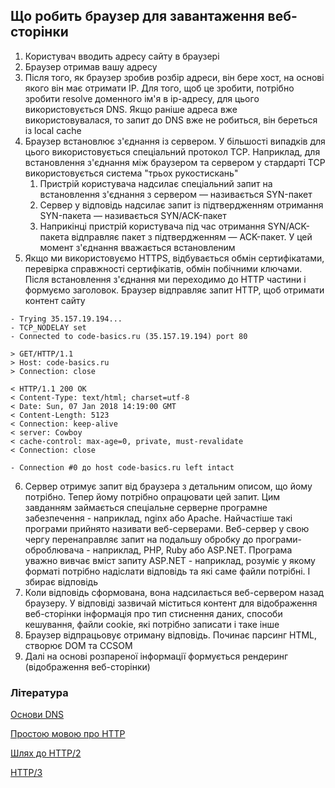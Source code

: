 ## Що робить браузер для завантаження веб-сторінки

1. Користувач вводить адресу сайту в браузері
2. Браузер отримав вашу адресу
3. Після того, як браузер зробив розбір адреси, він бере хост, на основі якого він має отримати IP. Для того, щоб це зробити, потрібно зробити resolve доменного ім'я в ip-адресу, для цього використовується DNS. Якщо раніше адреса вже використовувалася, то запит до DNS вже не робиться, він береться із local cache
4. Браузер встановлює з'єднання із сервером. У більшості випадків для цього використовується спеціальний протокол TCP. Наприклад, для встановлення з'єднання між браузером та сервером у стардарті TCP використовується система "трьох рукостискань"
    1. Пристрій користувача надсилає спеціальний запит на встановлення з'єднання з сервером — називається SYN-пакет
    2. Сервер у відповідь надсилає запит із підтвердженням отримання SYN-пакета — називається SYN/ACK-пакет
    3. Наприкінці пристрій користувача під час отримання SYN/ACK-пакета відправляє пакет з підтвердженням — ACK-пакет. У цей момент з'єднання вважається встановленим
5. Якщо ми використовуємо HTTPS, відбувається обмін сертифікатами, перевірка справжності сертифікатів, обмін побічними ключами. Після встановлення з'єднання ми переходимо до HTTP частини і формуємо заголовок. Браузер відправляє запит HTTP, щоб отримати контент сайту

```
- Trying 35.157.19.194...
- TCP_NODELAY set
- Connected to code-basics.ru (35.157.19.194) port 80

> GET/HTTP/1.1
> Host: code-basics.ru
> Connection: close

< HTTP/1.1 200 OK
< Content-Type: text/html; charset=utf-8
< Date: Sun, 07 Jan 2018 14:19:00 GMT
< Content-Length: 5123
< Connection: keep-alive
< server: Cowboy
< cache-control: max-age=0, private, must-revalidate
< Connection: close

- Connection #0 до host code-basics.ru left intact
```

6. Сервер отримує запит від браузера з детальним описом, що йому потрібно. Тепер йому потрібно опрацювати цей запит. Цим завданням займається спеціальне серверне програмне забезпечення - наприклад, nginx або Apache. Найчастіше такі програми прийнято називати веб-серверами. Веб-сервер у свою чергу перенаправляє запит на подальшу обробку до програми-оброблювача - наприклад, PHP, Ruby або ASP.NET. Програма уважно вивчає вміст запиту ASP.NET - наприклад, розуміє у якому форматі потрібно надіслати відповідь та які саме файли потрібні. І збирає відповідь
7. Коли відповідь сформована, вона надсилається веб-сервером назад браузеру. У відповіді зазвичай міститься контент для відображення веб-сторінки інформація про тип стиснення даних, способи кешування, файли cookie, які потрібно записати і таке інше
8. Браузер відпрацьовує отриману відповідь. Починає парсинг HTML, створює DOM та CCSOM
9. Далі на основі розпареної інформації формується рендеринг (відображення веб-сторінки)

### Література

<a href="https://proglib.io/p/dns-basic">Основи DNS</a>

<a href="https://habr.com/ru/post/215117/">Простою мовою про HTTP</a>

<a href="https://habr.com/ru/post/308846/">Шлях до HTTP/2</a>

<a href="https://ru.hexlet.io/blog/posts/http-3-proshloe-nastoyaschee-i-buduschee">HTTP/3</a>
